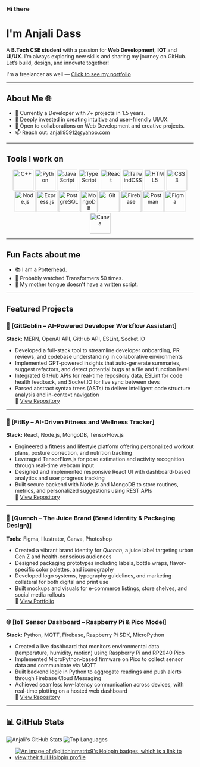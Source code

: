 ### Hi there
# I'm Anjali Dass

A **B.Tech CSE student** with a passion for **Web Development**, **IOT** and **UI/UX**. I’m always exploring new skills and sharing my journey on GitHub. Let’s build, design, and innovate together!

I'm a freelancer as well — [Click to see my portfolio](https://anjalidass.webflow.io/)

---

## About Me 🌐
- 🔭 Currently a Developer with 7+ projects in 1.5 years.
- 🌱 Deeply invested in creating intuitive and user-friendly UI/UX.
- 👯 Open to collaborations on Web Development and creative projects.
- 📫 Reach out: [anjali95912@yahoo.com](mailto:anjali95912@yahoo.com)

---

## Tools I work on  

<p align="center">
  <img src="https://www.vectorlogo.zone/logos/isocpp/isocpp-icon.svg" alt="C++" width="55" height="55"/>
  <img src="https://www.vectorlogo.zone/logos/python/python-icon.svg" alt="Python" width="55" height="55"/>
  <img src="https://www.vectorlogo.zone/logos/javascript/javascript-icon.svg" alt="JavaScript" width="55" height="55"/>
  <img src="https://www.vectorlogo.zone/logos/typescriptlang/typescriptlang-icon.svg" alt="TypeScript" width="55" height="55"/>
  <img src="https://www.vectorlogo.zone/logos/reactjs/reactjs-icon.svg" alt="React" width="55" height="55"/>
  <img src="https://www.vectorlogo.zone/logos/tailwindcss/tailwindcss-icon.svg" alt="TailwindCSS" width="55" height="55"/>
  <img src="https://www.vectorlogo.zone/logos/w3_html5/w3_html5-icon.svg" alt="HTML5" width="55" height="55"/>
  <img src="https://www.vectorlogo.zone/logos/w3_css/w3_css-icon.svg" alt="CSS3" width="55" height="55"/>
  <img src="https://www.vectorlogo.zone/logos/nodejs/nodejs-icon.svg" alt="Node.js" width="55" height="55"/>
  <img src="https://www.vectorlogo.zone/logos/expressjs/expressjs-icon.svg" alt="Express.js" width="55" height="55"/>
  <img src="https://www.vectorlogo.zone/logos/postgresql/postgresql-icon.svg" alt="PostgreSQL" width="55" height="55"/>
  <img src="https://www.vectorlogo.zone/logos/mongodb/mongodb-icon.svg" alt="MongoDB" width="45" height="55"/>
  <img src="https://www.vectorlogo.zone/logos/git-scm/git-scm-icon.svg" alt="Git" width="55" height="55"/>
  <img src="https://www.vectorlogo.zone/logos/firebase/firebase-icon.svg" alt="Firebase" width="55" height="55"/>
  <img src="https://www.vectorlogo.zone/logos/getpostman/getpostman-icon.svg" alt="Postman" width="55" height="55"/>
  <img src="https://www.vectorlogo.zone/logos/figma/figma-icon.svg" alt="Figma" width="55" height="55"/>
  <img src="https://www.vectorlogo.zone/logos/canva/canva-icon.svg" alt="Canva" width="55" height="55"/>
</p>

---

## Fun Facts about me  

- 📚 I am a Potterhead.
- 🤑 Probably watched Transformers 50 times. 
- 🌈 My mother tongue doesn't have a written script.

---

## Featured Projects

### 🧠 [GitGoblin – AI-Powered Developer Workflow Assistant] 
**Stack:** MERN, OpenAI API, GitHub API, ESLint, Socket.IO  
- Developed a full-stack tool to streamline developer onboarding, PR reviews, and codebase understanding in collaborative environments  
- Implemented GPT-powered insights that auto-generate summaries, suggest refactors, and detect potential bugs at a file and function level  
- Integrated GitHub APIs for real-time repository data, ESLint for code health feedback, and Socket.IO for live sync between devs  
- Parsed abstract syntax trees (ASTs) to deliver intelligent code structure analysis and in-context navigation  
🔗 [View Repository](https://github.com/yourusername/gitgoblin)

---

### 💪 [FitBy – AI-Driven Fitness and Wellness Tracker]  
**Stack:** React, Node.js, MongoDB, TensorFlow.js  
- Engineered a fitness and lifestyle platform offering personalized workout plans, posture correction, and nutrition tracking  
- Leveraged TensorFlow.js for pose estimation and activity recognition through real-time webcam input  
- Designed and implemented responsive React UI with dashboard-based analytics and user progress tracking  
- Built secure backend with Node.js and MongoDB to store routines, metrics, and personalized suggestions using REST APIs  
🔗 [View Repository](https://github.com/yourusername/fitby)

---

### 🍊 [Quench – The Juice Brand (Brand Identity & Packaging Design)]
**Tools:** Figma, Illustrator, Canva, Photoshop  
- Created a vibrant brand identity for *Quench*, a juice label targeting urban Gen Z and health-conscious audiences  
- Designed packaging prototypes including labels, bottle wraps, flavor-specific color palettes, and iconography  
- Developed logo systems, typography guidelines, and marketing collateral for both digital and print use  
- Built mockups and visuals for e-commerce listings, store shelves, and social media rollouts  
🔗 [View Portfolio](https://github.com/yourusername/quench)

---

### 🌐 [IoT Sensor Dashboard – Raspberry Pi & Pico Model]
**Stack:** Python, MQTT, Firebase, Raspberry Pi SDK, MicroPython  
- Created a live dashboard that monitors environmental data (temperature, humidity, motion) using Raspberry Pi and RP2040 Pico  
- Implemented MicroPython-based firmware on Pico to collect sensor data and communicate via MQTT  
- Built backend logic in Python to aggregate readings and push alerts through Firebase Cloud Messaging  
- Achieved seamless low-latency communication across devices, with real-time plotting on a hosted web dashboard  
🔗 [View Repository](https://github.com/yourusername/iot-model)

---

## 📊 GitHub Stats

![Anjali's GitHub Stats](https://github-readme-stats.vercel.app/api?username=GLITCH-in-MATRIX9&show_icons=true&theme=radical)
![Top Languages](https://github-readme-stats.vercel.app/api/top-langs/?username=GLITCH-in-MATRIX9&layout=compact&theme=radical)



- [![An image of @glitchinmatrix9's Holopin badges, which is a link to view their full Holopin profile](https://holopin.me/glitchinmatrix9)](https://holopin.io/@glitchinmatrix9)


